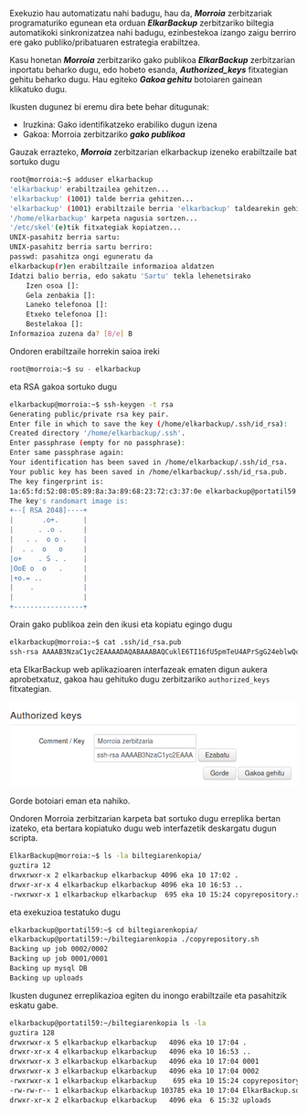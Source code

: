 Exekuzio hau automatizatu nahi badugu, hau da, ***Morroia*** zerbitzariak programaturiko egunean eta orduan ***ElkarBackup*** zerbitzariko biltegia automatikoki sinkronizatzea nahi badugu, ezinbestekoa izango zaigu berriro ere gako publiko/pribatuaren estrategia erabiltzea.

Kasu honetan ***Morroia*** zerbitzariko gako publikoa ***ElkarBackup*** zerbitzarian inportatu beharko dugu, edo hobeto esanda, ***Authorized_keys*** fitxategian gehitu beharko dugu. Hau egiteko ***Gakoa gehitu*** botoiaren gainean klikatuko dugu.

Ikusten dugunez bi eremu dira bete behar ditugunak:

- Iruzkina: Gako identifikatzeko erabiliko dugun izena
- Gakoa: Morroia zerbitzariko ***gako publikoa***

Gauzak errazteko, ***Morroia*** zerbitzarian elkarbackup izeneko erabiltzaile bat sortuko dugu

```bash
root@morroia:~$ adduser elkarbackup
'elkarbackup' erabiltzailea gehitzen...
'elkarbackup' (1001) talde berria gehitzen...
'elkarbackup' (1001) erabiltzaile berria 'elkarbackup' taldearekin gehitzen...
'/home/elkarbackup' karpeta nagusia sortzen...
'/etc/skel'(e)tik fitxategiak kopiatzen...
UNIX-pasahitz berria sartu:
UNIX-pasahitz berria sartu berriro:
passwd: pasahitza ongi eguneratu da
elkarbackup(r)en erabiltzaile informazioa aldatzen
Idatzi balio berria, edo sakatu 'Sartu' tekla lehenetsirako
	Izen osoa []:
	Gela zenbakia []:
	Laneko telefonoa []:
	Etxeko telefonoa []:
	Bestelakoa []:
Informazioa zuzena da? [B/e] B
```

Ondoren erabiltzaile horrekin saioa ireki

```bash
root@morroia:~$ su - elkarbackup
```

eta RSA gakoa sortuko dugu

```bash
elkarbackup@morroia:~$ ssh-keygen -t rsa
Generating public/private rsa key pair.
Enter file in which to save the key (/home/elkarbackup/.ssh/id_rsa):
Created directory '/home/elkarbackup/.ssh'.
Enter passphrase (empty for no passphrase):
Enter same passphrase again:
Your identification has been saved in /home/elkarbackup/.ssh/id_rsa.
Your public key has been saved in /home/elkarbackup/.ssh/id_rsa.pub.
The key fingerprint is:
1a:65:fd:52:08:05:89:8a:3a:89:68:23:72:c3:37:0e elkarbackup@portatil59
The key's randomart image is:
+--[ RSA 2048]----+
|       .o+.      |
|      . .o .     |
|   . .  o o .    |
|  . .  o   o     |
|o+    . S . .    |
|OoE o  o   .     |
|+o.= ..          |
|    .            |
|                 |
+-----------------+
```


Orain gako publikoa zein den ikusi eta kopiatu egingo dugu

```bash
elkarbackup@morroia:~$ cat .ssh/id_rsa.pub
ssh-rsa AAAAB3NzaC1yc2EAAAADAQABAAABAQCuklE6TI16fU5pmTeU4APrSgG24eblwQdnHNtntUIIRSyAkAemPil2GDpufXgPKqT+FQV02z4JiaoTMMhQpsGqS/Shz/KE/MA7pm8k9v6qnFKVpY6HXZZyvgYhH+Yy6FxxDk+QGQqQMnabzmanyxcBBdQ3ZdluYbwT5kdlgAJR8eTlN/M08hrKKeQGbEVXP3GCPWYsiDV2p6VgRgkPzCSWUgMP63668ZAoNq8mlhW8RF+BEYDF9TPh7PJaEhc+Ea5LiiggD/E2lqQmFGYTqbjELKT4b97y6nDj+2UIG0pvqZ/dN0ZMdsCMX577e8ppkafMqgwGT3D7Af4gD9KninL3 ElkarBackup@morroia
```


eta ElkarBackup  web aplikazioaren interfazeak ematen digun aukera aprobetxatuz, gakoa hau gehituko dugu zerbitzariko `authorized_keys` fitxategian.

![Bezeroak eta Lanak](../assets/parametroak9.png)

Gorde botoiari eman eta nahiko.

Ondoren Morroia zerbitzarian karpeta bat sortuko dugu erreplika bertan izateko, eta bertara kopiatuko dugu web interfazetik deskargatu dugun scripta.

```bash
ElkarBackup@morroia:~$ ls -la biltegiarenkopia/
guztira 12
drwxrwxr-x 2 elkarbackup elkarbackup 4096 eka 10 17:02 .
drwxr-xr-x 4 elkarbackup elkarbackup 4096 eka 10 16:53 ..
-rwxrwxr-x 1 elkarbackup elkarbackup  695 eka 10 15:24 copyrepository.sh
```

eta exekuzioa testatuko dugu

```bash
elkarbackup@portatil59:~$ cd biltegiarenkopia/
elkarbackup@portatil59:~/biltegiarenkopia ./copyrepository.sh
Backing up job 0002/0002
Backing up job 0001/0001
Backing up mysql DB
Backing up uploads
```

Ikusten dugunez erreplikazioa egiten du inongo erabiltzaile eta pasahitzik eskatu gabe.

```bash
elkarbackup@portatil59:~/biltegiarenkopia ls -la
guztira 128
drwxrwxr-x 5 elkarbackup elkarbackup   4096 eka 10 17:04 .
drwxr-xr-x 4 elkarbackup elkarbackup   4096 eka 10 16:53 ..
drwxrwxr-x 3 elkarbackup elkarbackup   4096 eka 10 17:04 0001
drwxrwxr-x 3 elkarbackup elkarbackup   4096 eka 10 17:04 0002
-rwxrwxr-x 1 elkarbackup elkarbackup    695 eka 10 15:24 copyrepository.sh
-rw-rw-r-- 1 elkarbackup elkarbackup 103785 eka 10 17:04 ElkarBackup.sql
drwxr-xr-x 2 elkarbackup elkarbackup   4096 eka  6 15:32 uploads
```


